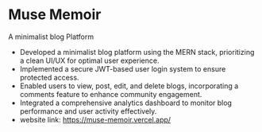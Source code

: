 # Muse Memoir
A minimalist blog Platform
- Developed a minimalist blog platform using the MERN stack, prioritizing a clean UI/UX for
optimal user experience.
- Implemented a secure JWT-based user login system to ensure protected access.
- Enabled users to view, post, edit, and delete blogs, incorporating a comments feature to
enhance community engagement.
- Integrated a comprehensive analytics dashboard to monitor blog performance and user
activity effectively.
- website link: https://muse-memoir.vercel.app/
